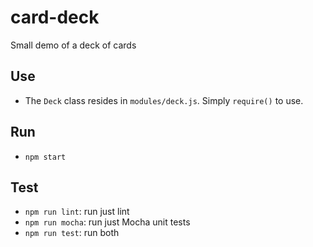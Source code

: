 # card-deck
Small demo of a deck of cards

## Use
- The `Deck` class resides in `modules/deck.js`. Simply `require()` to use.

## Run
- `npm start`

## Test
- `npm run lint`: run just lint
- `npm run mocha`: run just Mocha unit tests
- `npm run test`: run both